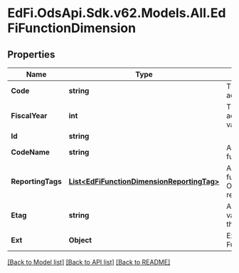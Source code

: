 # EdFi.OdsApi.Sdk.v62.Models.All.EdFiFunctionDimension

## Properties

Name | Type | Description | Notes
------------ | ------------- | ------------- | -------------
**Code** | **string** | The code representation of the account function dimension. | 
**FiscalYear** | **int** | The fiscal year for which the account function dimension is valid. | 
**Id** | **string** |  | [optional] 
**CodeName** | **string** | A description of the account function dimension. | [optional] 
**ReportingTags** | [**List&lt;EdFiFunctionDimensionReportingTag&gt;**](EdFiFunctionDimensionReportingTag.md) | An unordered collection of functionDimensionReportingTags. Optional tag for accountability reporting. | [optional] 
**Etag** | **string** | A unique system-generated value that identifies the version of the resource. | [optional] 
**Ext** | **Object** | Extensions to the FunctionDimension entity. | [optional] 

[[Back to Model list]](../../README.md#documentation-for-models) [[Back to API list]](../../README.md#documentation-for-api-endpoints) [[Back to README]](../../README.md)

